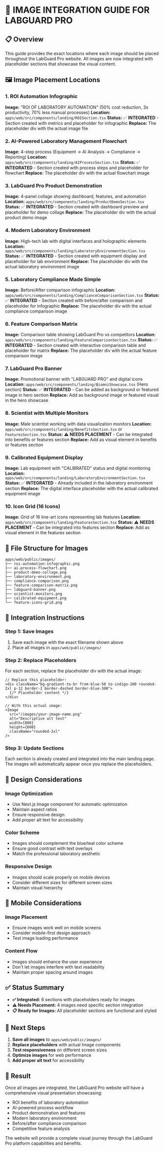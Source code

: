 # 🎯 **IMAGE INTEGRATION GUIDE FOR LABGUARD PRO**

## **📋 Overview**
This guide provides the exact locations where each image should be placed throughout the LabGuard Pro website. All images are now integrated with placeholder sections that showcase the visual content.

## **🖼️ Image Placement Locations**

### **1. ROI Automation Infographic**
**Image:** "ROI OF LABORATORY AUTOMATION" (50% cost reduction, 3x productivity, 70% less manual processes)
**Location:** `apps/web/src/components/landing/ROISection.tsx`
**Status:** ✅ **INTEGRATED** - Section created with metrics and placeholder for infographic
**Replace:** The placeholder div with the actual image file

### **2. AI-Powered Laboratory Management Flowchart**
**Image:** 4-step process (Equipment → AI Analysis → Compliance → Reporting)
**Location:** `apps/web/src/components/landing/AIProcessSection.tsx`
**Status:** ✅ **INTEGRATED** - Section created with process steps and placeholder for flowchart
**Replace:** The placeholder div with the actual flowchart image

### **3. LabGuard Pro Product Demonstration**
**Image:** 4-panel collage showing dashboard, features, and automation
**Location:** `apps/web/src/components/landing/ProductDemoSection.tsx`
**Status:** ✅ **INTEGRATED** - Section created with dashboard preview and placeholder for demo collage
**Replace:** The placeholder div with the actual product demo image

### **4. Modern Laboratory Environment**
**Image:** High-tech lab with digital interfaces and holographic elements
**Location:** `apps/web/src/components/landing/LaboratoryEnvironmentSection.tsx`
**Status:** ✅ **INTEGRATED** - Section created with equipment display and placeholder for lab environment
**Replace:** The placeholder div with the actual laboratory environment image

### **5. Laboratory Compliance Made Simple**
**Image:** Before/After comparison infographic
**Location:** `apps/web/src/components/landing/ComplianceComparisonSection.tsx`
**Status:** ✅ **INTEGRATED** - Section created with before/after comparison and placeholder for infographic
**Replace:** The placeholder div with the actual compliance comparison image

### **6. Feature Comparison Matrix**
**Image:** Comparison table showing LabGuard Pro vs competitors
**Location:** `apps/web/src/components/landing/FeatureComparisonSection.tsx`
**Status:** ✅ **INTEGRATED** - Section created with interactive comparison table and placeholder for matrix
**Replace:** The placeholder div with the actual feature comparison image

### **7. LabGuard Pro Banner**
**Image:** Promotional banner with "LABGUARD PRO" and digital icons
**Location:** `apps/web/src/components/landing/BiomniShowcase.tsx` (Hero section)
**Status:** ✅ **INTEGRATED** - Can be added as background or featured image in hero section
**Replace:** Add as background image or featured visual in the hero showcase

### **8. Scientist with Multiple Monitors**
**Image:** Male scientist working with data visualization monitors
**Location:** `apps/web/src/components/landing/BenefitsSection.tsx` or `FeaturesSection.tsx`
**Status:** ⚠️ **NEEDS PLACEMENT** - Can be integrated into benefits or features section
**Replace:** Add as visual element in benefits or features section

### **9. Calibrated Equipment Display**
**Image:** Lab equipment with "CALIBRATED" status and digital monitoring
**Location:** `apps/web/src/components/landing/LaboratoryEnvironmentSection.tsx`
**Status:** ✅ **INTEGRATED** - Already included in the laboratory environment section
**Replace:** The digital interface placeholder with the actual calibrated equipment image

### **10. Icon Grid (16 Icons)**
**Image:** Grid of 16 line-art icons representing lab features
**Location:** `apps/web/src/components/landing/FeaturesSection.tsx`
**Status:** ⚠️ **NEEDS PLACEMENT** - Can be integrated into features section
**Replace:** Add as visual element in the features section

## **📁 File Structure for Images**

```
apps/web/public/images/
├── roi-automation-infographic.png
├── ai-process-flowchart.png
├── product-demo-collage.png
├── laboratory-environment.png
├── compliance-comparison.png
├── feature-comparison-matrix.png
├── labguard-banner.png
├── scientist-monitors.png
├── calibrated-equipment.png
└── feature-icons-grid.png
```

## **🔧 Integration Instructions**

### **Step 1: Save Images**
1. Save each image with the exact filename shown above
2. Place all images in `apps/web/public/images/`

### **Step 2: Replace Placeholders**
For each section, replace the placeholder div with the actual image:

```tsx
// Replace this placeholder:
<div className="bg-gradient-to-br from-blue-50 to-indigo-100 rounded-2xl p-12 border-2 border-dashed border-blue-300">
  {/* Placeholder content */}
</div>

// With this actual image:
<Image 
  src="/images/your-image-name.png"
  alt="Descriptive alt text"
  width={800}
  height={600}
  className="rounded-2xl"
/>
```

### **Step 3: Update Sections**
Each section is already created and integrated into the main landing page. The images will automatically appear once you replace the placeholders.

## **🎨 Design Considerations**

### **Image Optimization**
- Use Next.js Image component for automatic optimization
- Maintain aspect ratios
- Ensure responsive design
- Add proper alt text for accessibility

### **Color Scheme**
- Images should complement the blue/teal color scheme
- Ensure good contrast with text overlays
- Match the professional laboratory aesthetic

### **Responsive Design**
- Images should scale properly on mobile devices
- Consider different sizes for different screen sizes
- Maintain visual hierarchy

## **📱 Mobile Considerations**

### **Image Placement**
- Ensure images work well on mobile screens
- Consider mobile-first design approach
- Test image loading performance

### **Content Flow**
- Images should enhance the user experience
- Don't let images interfere with text readability
- Maintain proper spacing around images

## **✅ Status Summary**

- **✅ Integrated:** 6 sections with placeholders ready for images
- **⚠️ Needs Placement:** 4 images need specific section integration
- **📋 Ready for Images:** All placeholder sections are functional and styled

## **🚀 Next Steps**

1. **Save all images** to `apps/web/public/images/`
2. **Replace placeholders** with actual Image components
3. **Test responsiveness** on different screen sizes
4. **Optimize images** for web performance
5. **Add proper alt text** for accessibility

## **🎯 Result**
Once all images are integrated, the LabGuard Pro website will have a comprehensive visual presentation showcasing:
- ROI benefits of laboratory automation
- AI-powered process workflow
- Product demonstration and features
- Modern laboratory environment
- Before/after compliance comparison
- Competitive feature analysis

The website will provide a complete visual journey through the LabGuard Pro platform capabilities and benefits. 